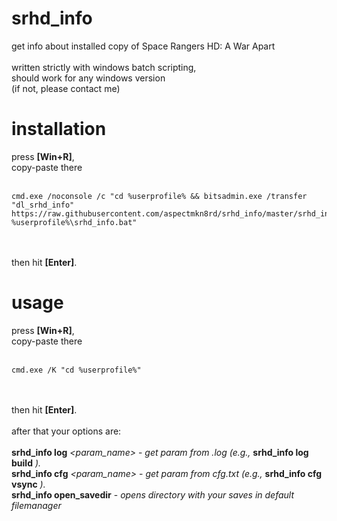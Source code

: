 # srhd_info
get info about installed copy of Space Rangers HD: A War Apart
<br><br>
written strictly with windows batch scripting,<br>
should work for any windows version
<br>
(if not, please contact me)

# installation
press **[Win+R]**,
<br>
copy-paste there
<br><br>
```
cmd.exe /noconsole /c "cd %userprofile% && bitsadmin.exe /transfer "dl_srhd_info" https://raw.githubusercontent.com/aspectmkn8rd/srhd_info/master/srhd_info.bat %userprofile%\srhd_info.bat"
```
<br><br>
then hit **[Enter]**.

# usage
press **[Win+R]**,
<br>
copy-paste there
<br><br>
```
cmd.exe /K "cd %userprofile%"
```
<br><br>
then hit **[Enter]**.
<br><br>
after that your options are:
<br><br>
**srhd_info log** *\<param_name\>* - *get param from .log (e.g.,* **srhd_info log build** *).*
<br>
**srhd_info cfg** *\<param_name\>* - *get param from cfg.txt (e.g.,* **srhd_info cfg vsync** *).*
<br>
**srhd_info open_savedir** - *opens directory with your saves in default filemanager*